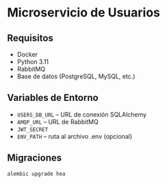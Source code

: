 # Microservicio de Usuarios

## Requisitos
- Docker
- Python 3.11
- RabbitMQ
- Base de datos (PostgreSQL, MySQL, etc.)

## Variables de Entorno
- `USERS_DB_URL` – URL de conexión SQLAlchemy
- `AMQP_URL` – URL de RabbitMQ
- `JWT_SECRET`
- `ENV_PATH` – ruta al archivo .env (opcional)

## Migraciones
```bash
alembic upgrade hea